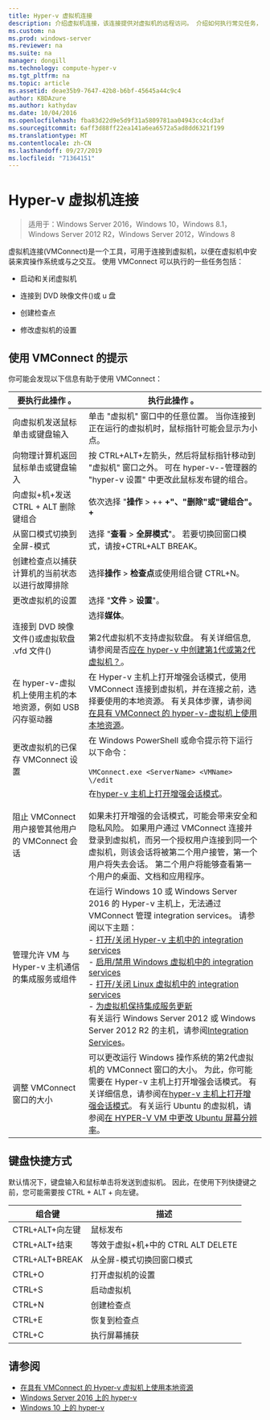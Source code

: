 ```yaml
---
title: Hyper-v 虚拟机连接
description: 介绍虚拟机连接，该连接提供对虚拟机的远程访问。 介绍如何执行常见任务，例如向虚拟机发送 Ctrl-Alt-Delete。
ms.custom: na
ms.prod: windows-server
ms.reviewer: na
ms.suite: na
manager: dongill
ms.technology: compute-hyper-v
ms.tgt_pltfrm: na
ms.topic: article
ms.assetid: deae35b9-7647-42b8-b6bf-45645a44c9c4
author: KBDAzure
ms.author: kathydav
ms.date: 10/04/2016
ms.openlocfilehash: fba83d22d9e5d9f31a5809781aa04943cc4cd3af
ms.sourcegitcommit: 6aff3d88ff22ea141a6ea6572a5ad8dd6321f199
ms.translationtype: MT
ms.contentlocale: zh-CN
ms.lasthandoff: 09/27/2019
ms.locfileid: "71364151"
---
```

# <a name="hyper-v-virtual-machine-connection"></a>Hyper-v 虚拟机连接

>适用于：Windows Server 2016，Windows 10，Windows 8.1，Windows Server 2012 R2，Windows Server 2012，Windows 8

虚拟机连接\(VMConnect\)是一个工具，可用于连接到虚拟机，以便在虚拟机中安装来宾操作系统或与之交互。 使用 VMConnect 可以执行的一些任务包括：  
  
-   启动和关闭虚拟机  
  
-   连接到 DVD 映像文件\(\)或 u 盘  
  
-   创建检查点  
  
-   修改虚拟机的设置  
    
## <a name="tips-for-using-vmconnect"></a>使用 VMConnect 的提示  
你可能会发现以下信息有助于使用 VMConnect：  
  
|要执行此操作 。|执行此操作 。|  
|---------------|------------|  
|向虚拟机发送鼠标单击或键盘输入|单击 "虚拟机" 窗口中的任意位置。 当你连接到正在运行的虚拟机时，鼠标指针可能会显示为小点。|  
|向物理计算机返回鼠标单击或键盘输入|按 CTRL\+ALT\+左箭头，然后将鼠标指针移动到 "虚拟机" 窗口之外。 可在 hyper-v\-\-管理器的 "hyper-v 设置" 中更改此鼠标发布键的组合。|  
|向虚拟\+机\+发送 CTRL + ALT 删除键组合|依次选择 "**操作** > \+\+ **\+"、"删除"或"键组合"。\+**|  
|从窗口模式切换到全屏\-模式|选择 "**查看** > **全屏模式**"。 若要切换回窗口模式，请按\+CTRL\+ALT BREAK。|  
|创建检查点以捕获计算机的当前状态以进行故障排除|选择**操作** > **检查点**或使用组合键 CTRL\+N。|  
|更改虚拟机的设置|选择 "**文件** > **设置**"。|  
|连接到 DVD 映像文件\(\)或虚拟软盘 .vfd 文件\(\)|选择**媒体**。<br /><br />第2代虚拟机不支持虚拟软盘。 有关详细信息, 请参阅是否[应在 hyper-v 中创建第1代或第2代虚拟机？](../plan/Should-I-create-a-generation-1-or-2-virtual-machine-in-Hyper-V.md)。|  
|在 hyper-v\-虚拟机上使用主机的本地资源，例如 USB 闪存驱动器|在 Hyper-v 主机上打开增强会话模式，使用 VMConnect 连接到虚拟机，并在连接之前，选择要使用的本地资源。 有关具体步骤，请参阅[在具有 VMConnect 的 hyper-v\-虚拟机上使用本地资源](Use-local-resources-on-Hyper-V-virtual-machine-with-VMConnect.md)。|  
|更改虚拟机的已保存 VMConnect 设置|在 Windows PowerShell 或命令提示符下运行以下命令：<br /><br />`VMConnect.exe <ServerName> <VMName> \/edit`|  
|阻止 VMConnect 用户接管其他用户的 VMConnect 会话|在[hyper-v 主机上打开增强会话模式](Use-local-resources-on-Hyper-V-virtual-machine-with-VMConnect.md#turn-on-enhanced-session-mode-on-a-hyper-v-host)。<br /><br />如果未打开增强的会话模式，可能会带来安全和隐私风险。 如果用户通过 VMConnect 连接并登录到虚拟机，而另一个授权用户连接到同一个虚拟机，则该会话将被第二个用户接管，第一个用户将失去会话。 第二个用户将能够查看第一个用户的桌面、文档和应用程序。|
|管理允许 VM 与 Hyper-v 主机通信的集成服务或组件| 在运行 Windows 10 或 Windows Server 2016 的 Hyper-v 主机上，无法通过 VMConnect 管理 integration services。 请参阅以下主题： <br />- [打开/关闭 Hyper-v 主机中的 integration services](https://msdn.microsoft.com/virtualization/hyperv_on_windows/user_guide/managing_ics) <br />- [启用/禁用 Windows 虚拟机中的 integration services](https://msdn.microsoft.com/virtualization/hyperv_on_windows/user_guide/managing_ics#manage-integration-services-from-guest-os-windows)<br />- [打开/关闭 Linux 虚拟机中的 integration services](https://msdn.microsoft.com/virtualization/hyperv_on_windows/user_guide/managing_ics#manage-integration-services-from-guest-os-linux) <br />- [为虚拟机保持集成服务更新](https://msdn.microsoft.com/virtualization/hyperv_on_windows/user_guide/managing_ics#integration-service-maintenance)  <br />有关运行 Windows Server 2012 或 Windows Server 2012 R2 的主机，请参阅[Integration Services](https://technet.microsoft.com/library/dn798297(v=ws.11).aspx)。|
|调整 VMConnect 窗口的大小|可以更改运行 Windows 操作系统的第2代虚拟机的 VMConnect 窗口的大小。 为此，你可能需要在 Hyper-v 主机上打开增强会话模式。 有关详细信息，请参阅在[hyper-v 主机上打开增强会话模式](Use-local-resources-on-Hyper-V-virtual-machine-with-VMConnect.md#turn-on-enhanced-session-mode-on-a-hyper-v-host)。 有关运行 Ubuntu 的虚拟机，请参阅[在 HYPER-V VM 中更改 Ubuntu 屏幕分辨率](https://blogs.msdn.microsoft.com/virtual_pc_guy/2014/09/19/changing-ubuntu-screen-resolution-in-a-hyper-v-vm/)。|


## <a name="keyboard-shortcuts"></a>键盘快捷方式  
默认情况下，键盘输入和鼠标单击将发送到虚拟机。 因此，在使用下列快捷键之前，您可能需要按 CTRL + ALT + 向左键。 

|组合键|描述|  
|-------------------|---------------|  
|CTRL\+ALT\+向左键|鼠标发布|  
|CTRL\+ALT\+结束|等效于虚拟\+机\+中的 CTRL ALT DELETE|  
|CTRL\+ALT\+BREAK|从全屏\-模式切换回窗口模式|  
|CTRL\+O|打开虚拟机的设置|  
|CTRL\+S|启动虚拟机|  
|CTRL\+N|创建检查点|  
|CTRL\+E|恢复到检查点|  
|CTRL\+C|执行屏幕捕获|  

## <a name="see-also"></a>请参阅  
-   [在具有 VMConnect 的 Hyper-v 虚拟机上使用本地资源](Use-local-resources-on-Hyper-V-virtual-machine-with-VMConnect.md)  
-   [Windows Server 2016 上的 hyper-v](../Hyper-V-on-Windows-Server.md)  
-   [Windows 10 上的 hyper-v](https://msdn.microsoft.com/virtualization/hyperv_on_windows/windows_welcome)  
  
  
